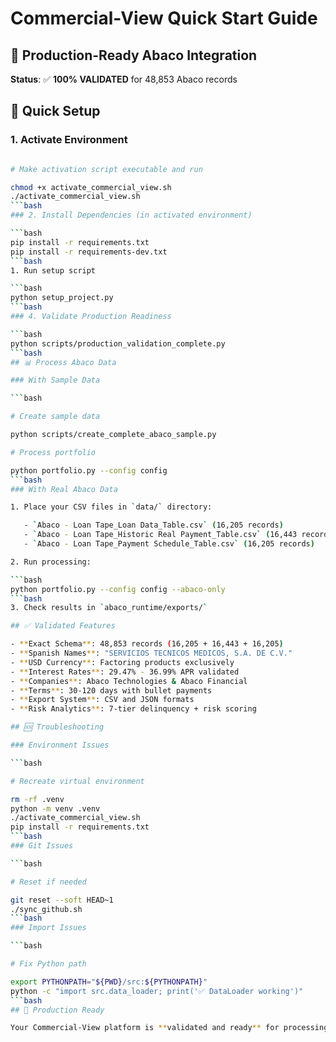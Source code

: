 # Commercial-View Quick Start Guide

## 🏦 Production-Ready Abaco Integration

**Status**: ✅ **100% VALIDATED** for 48,853 Abaco records

## 🚀 Quick Setup

### 1. Activate Environment

```bash

# Make activation script executable and run

chmod +x activate_commercial_view.sh
./activate_commercial_view.sh
```bash
### 2. Install Dependencies (in activated environment)

```bash
pip install -r requirements.txt
pip install -r requirements-dev.txt
```bash
1. Run setup script

```bash
python setup_project.py
```bash
### 4. Validate Production Readiness

```bash
python scripts/production_validation_complete.py
```bash
## 📊 Process Abaco Data

### With Sample Data

```bash

# Create sample data

python scripts/create_complete_abaco_sample.py

# Process portfolio

python portfolio.py --config config
```bash
### With Real Abaco Data

1. Place your CSV files in `data/` directory:

   - `Abaco - Loan Tape_Loan Data_Table.csv` (16,205 records)
   - `Abaco - Loan Tape_Historic Real Payment_Table.csv` (16,443 records)
   - `Abaco - Loan Tape_Payment Schedule_Table.csv` (16,205 records)

2. Run processing:

```bash
python portfolio.py --config config --abaco-only
```bash
3. Check results in `abaco_runtime/exports/`

## ✅ Validated Features

- **Exact Schema**: 48,853 records (16,205 + 16,443 + 16,205)
- **Spanish Names**: "SERVICIOS TECNICOS MEDICOS, S.A. DE C.V."
- **USD Currency**: Factoring products exclusively
- **Interest Rates**: 29.47% - 36.99% APR validated
- **Companies**: Abaco Technologies & Abaco Financial
- **Terms**: 30-120 days with bullet payments
- **Export System**: CSV and JSON formats
- **Risk Analytics**: 7-tier delinquency + risk scoring

## 🆘 Troubleshooting

### Environment Issues

```bash

# Recreate virtual environment

rm -rf .venv
python -m venv .venv
./activate_commercial_view.sh
pip install -r requirements.txt
```bash
### Git Issues

```bash

# Reset if needed

git reset --soft HEAD~1
./sync_github.sh
```bash
### Import Issues

```bash

# Fix Python path

export PYTHONPATH="${PWD}/src:${PYTHONPATH}"
python -c "import src.data_loader; print('✅ DataLoader working')"
```bash
## 🎯 Production Ready

Your Commercial-View platform is **validated and ready** for processing the complete Abaco loan tape with 48,853 records featuring Spanish client names and USD factoring products.
